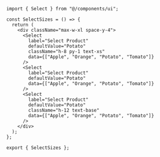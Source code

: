﻿```tsx
import { Select } from "@/components/ui";

const SelectSizes = () => {
  return (
    <div className="max-w-xl space-y-4">
      <Select
        label="Select Product"
        defaultValue="Potato"
        className="h-8 py-1 text-xs"
        data={["Apple", "Orange", "Potato", "Tomato"]}
      />
      <Select
        label="Select Product"
        defaultValue="Potato"
        data={["Apple", "Orange", "Potato", "Tomato"]}
      />
      <Select
        label="Select Product"
        defaultValue="Potato"
        className="h-12 text-base"
        data={["Apple", "Orange", "Potato", "Tomato"]}
      />
    </div>
  );
};

export { SelectSizes };

```
